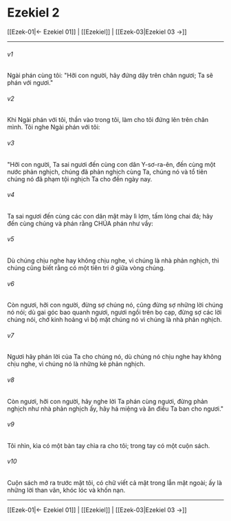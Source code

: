 # Ezekiel 2

[[Ezek-01|← Ezekiel 01]] | [[Ezekiel]] | [[Ezek-03|Ezekiel 03 →]]
***



###### v1 
Ngài phán cùng tôi: "Hỡi con người, hãy đứng dậy trên chân ngươi; Ta sẽ phán với ngươi." 

###### v2 
Khi Ngài phán với tôi, thần vào trong tôi, làm cho tôi đứng lên trên chân mình. Tôi nghe Ngài phán với tôi: 

###### v3 
"Hỡi con người, Ta sai ngươi đến cùng con dân Y-sơ-ra-ên, đến cùng một nước phản nghịch, chúng đã phản nghịch cùng Ta, chúng nó và tổ tiên chúng nó đã phạm tội nghịch Ta cho đến ngày nay. 

###### v4 
Ta sai ngươi đến cùng các con dân mặt mày lì lợm, tấm lòng chai đá; hãy đến cùng chúng và phán rằng CHÚA phán như vầy: 

###### v5 
Dù chúng chịu nghe hay không chịu nghe, vì chúng là nhà phản nghịch, thì chúng cũng biết rằng có một tiên tri ở giữa vòng chúng. 

###### v6 
Còn ngươi, hỡi con người, đừng sợ chúng nó, cũng đừng sợ những lời chúng nó nói; dù gai góc bao quanh ngươi, ngươi ngồi trên bọ cạp, đừng sợ các lời chúng nói, chớ kinh hoảng vì bộ mặt chúng nó vì chúng là nhà phản nghịch. 

###### v7 
Ngươi hãy phán lời của Ta cho chúng nó, dù chúng nó chịu nghe hay không chịu nghe, vì chúng nó là những kẻ phản nghịch. 

###### v8 
Còn ngươi, hỡi con người, hãy nghe lời Ta phán cùng ngươi, đừng phản nghịch như nhà phản nghịch ấy, hãy há miệng và ăn điều Ta ban cho ngươi." 

###### v9 
Tôi nhìn, kìa có một bàn tay chìa ra cho tôi; trong tay có một cuộn sách. 

###### v10 
Cuộn sách mở ra trước mặt tôi, có chữ viết cả mặt trong lẫn mặt ngoài; ấy là những lời than vãn, khóc lóc và khốn nạn.

***
[[Ezek-01|← Ezekiel 01]] | [[Ezekiel]] | [[Ezek-03|Ezekiel 03 →]]
